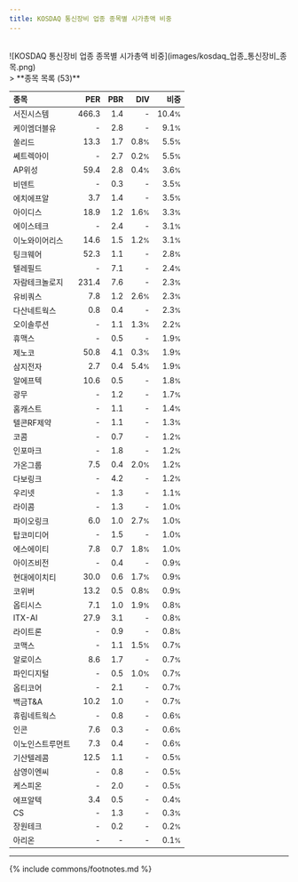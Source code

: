 ```yaml
---
title: KOSDAQ 통신장비 업종 종목별 시가총액 비중
---
```

<br>
![KOSDAQ 통신장비 업종 종목별 시가총액 비중](images/kosdaq_업종_통신장비_종목.png)
<br>
> **종목 목록 (53)**<a id="list"></a>

| **종목** | **PER** | **PBR** | **DIV** | **비중** |
| :------- | ------: | ------: | ------: | -------: |
| 서진시스템 | 466.3 | 1.4 | - | 10.4<small>%</small> |
| 케이엠더블유 | - | 2.8 | - | 9.1<small>%</small> |
| 쏠리드 | 13.3 | 1.7 | 0.8<small>%</small> | 5.5<small>%</small> |
| 쎄트렉아이 | - | 2.7 | 0.2<small>%</small> | 5.5<small>%</small> |
| AP위성 | 59.4 | 2.8 | 0.4<small>%</small> | 3.6<small>%</small> |
| 비덴트 | - | 0.3 | - | 3.5<small>%</small> |
| 에치에프알 | 3.7 | 1.4 | - | 3.5<small>%</small> |
| 아이디스 | 18.9 | 1.2 | 1.6<small>%</small> | 3.3<small>%</small> |
| 에이스테크 | - | 2.4 | - | 3.1<small>%</small> |
| 이노와이어리스 | 14.6 | 1.5 | 1.2<small>%</small> | 3.1<small>%</small> |
| 팅크웨어 | 52.3 | 1.1 | - | 2.8<small>%</small> |
| 텔레필드 | - | 7.1 | - | 2.4<small>%</small> |
| 자람테크놀로지 | 231.4 | 7.6 | - | 2.3<small>%</small> |
| 유비쿼스 | 7.8 | 1.2 | 2.6<small>%</small> | 2.3<small>%</small> |
| 다산네트웍스 | 0.8 | 0.4 | - | 2.3<small>%</small> |
| 오이솔루션 | - | 1.1 | 1.3<small>%</small> | 2.2<small>%</small> |
| 휴맥스 | - | 0.5 | - | 1.9<small>%</small> |
| 제노코 | 50.8 | 4.1 | 0.3<small>%</small> | 1.9<small>%</small> |
| 삼지전자 | 2.7 | 0.4 | 5.4<small>%</small> | 1.9<small>%</small> |
| 알에프텍 | 10.6 | 0.5 | - | 1.8<small>%</small> |
| 광무 | - | 1.2 | - | 1.7<small>%</small> |
| 홈캐스트 | - | 1.1 | - | 1.4<small>%</small> |
| 텔콘RF제약 | - | 1.1 | - | 1.3<small>%</small> |
| 코콤 | - | 0.7 | - | 1.2<small>%</small> |
| 인포마크 | - | 1.8 | - | 1.2<small>%</small> |
| 가온그룹 | 7.5 | 0.4 | 2.0<small>%</small> | 1.2<small>%</small> |
| 다보링크 | - | 4.2 | - | 1.2<small>%</small> |
| 우리넷 | - | 1.3 | - | 1.1<small>%</small> |
| 라이콤 | - | 1.3 | - | 1.0<small>%</small> |
| 파이오링크 | 6.0 | 1.0 | 2.7<small>%</small> | 1.0<small>%</small> |
| 탑코미디어 | - | 1.5 | - | 1.0<small>%</small> |
| 에스에이티 | 7.8 | 0.7 | 1.8<small>%</small> | 1.0<small>%</small> |
| 아이즈비전 | - | 0.4 | - | 0.9<small>%</small> |
| 현대에이치티 | 30.0 | 0.6 | 1.7<small>%</small> | 0.9<small>%</small> |
| 코위버 | 13.2 | 0.5 | 0.8<small>%</small> | 0.9<small>%</small> |
| 옵티시스 | 7.1 | 1.0 | 1.9<small>%</small> | 0.8<small>%</small> |
| ITX-AI | 27.9 | 3.1 | - | 0.8<small>%</small> |
| 라이트론 | - | 0.9 | - | 0.8<small>%</small> |
| 코맥스 | - | 1.1 | 1.5<small>%</small> | 0.7<small>%</small> |
| 알로이스 | 8.6 | 1.7 | - | 0.7<small>%</small> |
| 파인디지털 | - | 0.5 | 1.0<small>%</small> | 0.7<small>%</small> |
| 옵티코어 | - | 2.1 | - | 0.7<small>%</small> |
| 백금T&A | 10.2 | 1.0 | - | 0.7<small>%</small> |
| 휴림네트웍스 | - | 0.8 | - | 0.6<small>%</small> |
| 인콘 | 7.6 | 0.3 | - | 0.6<small>%</small> |
| 이노인스트루먼트 | 7.3 | 0.4 | - | 0.6<small>%</small> |
| 기산텔레콤 | 12.5 | 1.1 | - | 0.5<small>%</small> |
| 삼영이엔씨 | - | 0.8 | - | 0.5<small>%</small> |
| 케스피온 | - | 2.0 | - | 0.5<small>%</small> |
| 에프알텍 | 3.4 | 0.5 | - | 0.4<small>%</small> |
| CS | - | 1.3 | - | 0.3<small>%</small> |
| 장원테크 | - | 0.2 | - | 0.2<small>%</small> |
| 아리온 | - | - | - | 0.1<small>%</small> |

---
{% include commons/footnotes.md %}